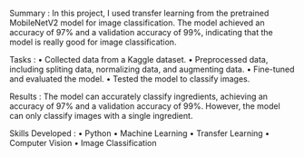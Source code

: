 Summary :
In this project, I used transfer learning from the pretrained MobileNetV2 model for image classification. The model achieved an accuracy of 97% and a validation accuracy of 99%, indicating that the model is really good for image classification.

Tasks :
•	Collected data from a Kaggle dataset.
•	Preprocessed data, including spliting data, normalizing data, and augmenting data.
•	Fine-tuned and evaluated the model.
•	Tested the model to classify images.

Results :
The model can accurately classify ingredients, achieving an accuracy of 97% and a validation accuracy of 99%. However, the model can only classify images with a single ingredient.

Skills Developed :
•	Python
•	Machine Learning
•	Transfer Learning
•	Computer Vision
•	Image Classification
